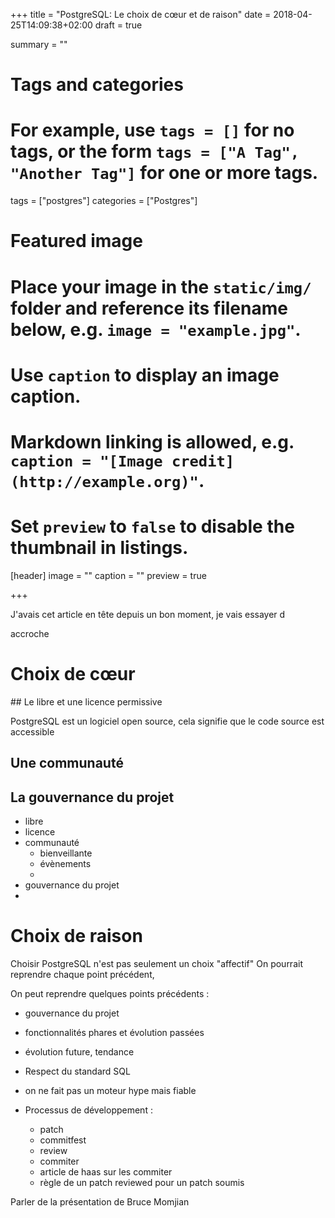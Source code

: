 +++
title = "PostgreSQL: Le choix de cœur et de raison"
date = 2018-04-25T14:09:38+02:00
draft = true

summary = ""


# Tags and categories
# For example, use `tags = []` for no tags, or the form `tags = ["A Tag", "Another Tag"]` for one or more tags.
tags = ["postgres"]
categories = ["Postgres"]

# Featured image
# Place your image in the `static/img/` folder and reference its filename below, e.g. `image = "example.jpg"`.
# Use `caption` to display an image caption.
#   Markdown linking is allowed, e.g. `caption = "[Image credit](http://example.org)"`.
# Set `preview` to `false` to disable the thumbnail in listings.
[header]
image = ""
caption = ""
preview = true

+++

J'avais cet article en tête depuis un bon moment, je vais essayer d

accroche

# Choix de cœur

## Le libre et une licence permissive

PostgreSQL est un logiciel open source, cela signifie que le code source
est accessible

## Une communauté

## La gouvernance du projet

- libre
- licence
- communauté
  - bienveillante
  - évènements
  -
- gouvernance du projet
-

# Choix de raison

Choisir PostgreSQL n'est pas seulement un choix "affectif" On pourrait reprendre chaque point précédent,

On peut reprendre quelques points précédents :
- gouvernance du projet
- fonctionnalités phares et évolution passées
- évolution future, tendance

- Respect du standard SQL
- on ne fait pas un moteur hype mais fiable

- Processus de développement :
  - patch
  - commitfest
  - review
  - commiter
  - article de haas sur les commiter
  - règle de un patch reviewed pour un patch soumis


Parler de la présentation de Bruce Momjian
